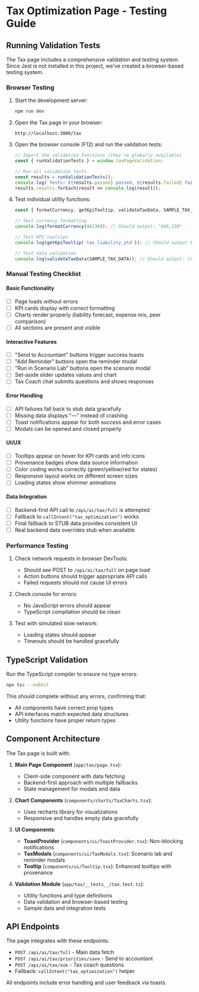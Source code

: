 # Tax Optimization Page - Testing Guide

## Running Validation Tests

The Tax page includes a comprehensive validation and testing system. Since Jest is not installed in this project, we've created a browser-based testing system.

### Browser Testing

1. Start the development server:
   ```bash
   npm run dev
   ```

2. Open the Tax page in your browser:
   ```
   http://localhost:3000/tax
   ```

3. Open the browser console (F12) and run the validation tests:
   ```javascript
   // Import the validation functions (they're globally available)
   const { runValidationTests } = window.taxPageValidation;
   
   // Run all validation tests
   const results = runValidationTests();
   console.log(`Tests: ${results.passed} passed, ${results.failed} failed`);
   results.results.forEach(result => console.log(result));
   ```

4. Test individual utility functions:
   ```javascript
   const { formatCurrency, getKpiTooltip, validateTaxData, SAMPLE_TAX_DATA } = window.taxPageValidation;
   
   // Test currency formatting
   console.log(formatCurrency(46230)); // Should output: "$46,230"
   
   // Test KPI tooltips
   console.log(getKpiTooltip('tax_liability_ytd')); // Should output tooltip text
   
   // Test data validation
   console.log(validateTaxData(SAMPLE_TAX_DATA)); // Should output: true
   ```

### Manual Testing Checklist

#### Basic Functionality
- [ ] Page loads without errors
- [ ] KPI cards display with correct formatting
- [ ] Charts render properly (liability forecast, expense mix, peer comparison)
- [ ] All sections are present and visible

#### Interactive Features
- [ ] "Send to Accountant" buttons trigger success toasts
- [ ] "Add Reminder" buttons open the reminder modal
- [ ] "Run in Scenario Lab" buttons open the scenario modal
- [ ] Set-aside slider updates values and chart
- [ ] Tax Coach chat submits questions and shows responses

#### Error Handling
- [ ] API failures fall back to stub data gracefully
- [ ] Missing data displays "—" instead of crashing
- [ ] Toast notifications appear for both success and error cases
- [ ] Modals can be opened and closed properly

#### UI/UX
- [ ] Tooltips appear on hover for KPI cards and info icons
- [ ] Provenance badges show data source information
- [ ] Color coding works correctly (green/yellow/red for states)
- [ ] Responsive layout works on different screen sizes
- [ ] Loading states show shimmer animations

#### Data Integration
- [ ] Backend-first API call to `/api/ai/tax/full` is attempted
- [ ] Fallback to `callIntent("tax_optimization")` works
- [ ] Final fallback to STUB data provides consistent UI
- [ ] Real backend data overrides stub when available

### Performance Testing

1. Check network requests in browser DevTools:
   - Should see POST to `/api/ai/tax/full` on page load
   - Action buttons should trigger appropriate API calls
   - Failed requests should not cause UI errors

2. Check console for errors:
   - No JavaScript errors should appear
   - TypeScript compilation should be clean

3. Test with simulated slow network:
   - Loading states should appear
   - Timeouts should be handled gracefully

## TypeScript Validation

Run the TypeScript compiler to ensure no type errors:

```bash
npx tsc --noEmit
```

This should complete without any errors, confirming that:
- All components have correct prop types
- API interfaces match expected data structures
- Utility functions have proper return types

## Component Architecture

The Tax page is built with:

1. **Main Page Component** (`app/tax/page.tsx`):
   - Client-side component with data fetching
   - Backend-first approach with multiple fallbacks
   - State management for modals and data

2. **Chart Components** (`components/charts/TaxCharts.tsx`):
   - Uses recharts library for visualizations
   - Responsive and handles empty data gracefully

3. **UI Components**:
   - **ToastProvider** (`components/ui/ToastProvider.tsx`): Non-blocking notifications
   - **TaxModals** (`components/ui/TaxModals.tsx`): Scenario lab and reminder modals  
   - **Tooltip** (`components/ui/Tooltip.tsx`): Enhanced tooltips with provenance

4. **Validation Module** (`app/tax/__tests__/tax.test.ts`):
   - Utility functions and type definitions
   - Data validation and browser-based testing
   - Sample data and integration tests

## API Endpoints

The page integrates with these endpoints:

- `POST /api/ai/tax/full` - Main data fetch
- `POST /api/ai/tax/priorities/save` - Send to accountant
- `POST /api/ai/tax/ask` - Tax coach questions
- Fallback: `callIntent("tax_optimization")` helper

All endpoints include error handling and user feedback via toasts.